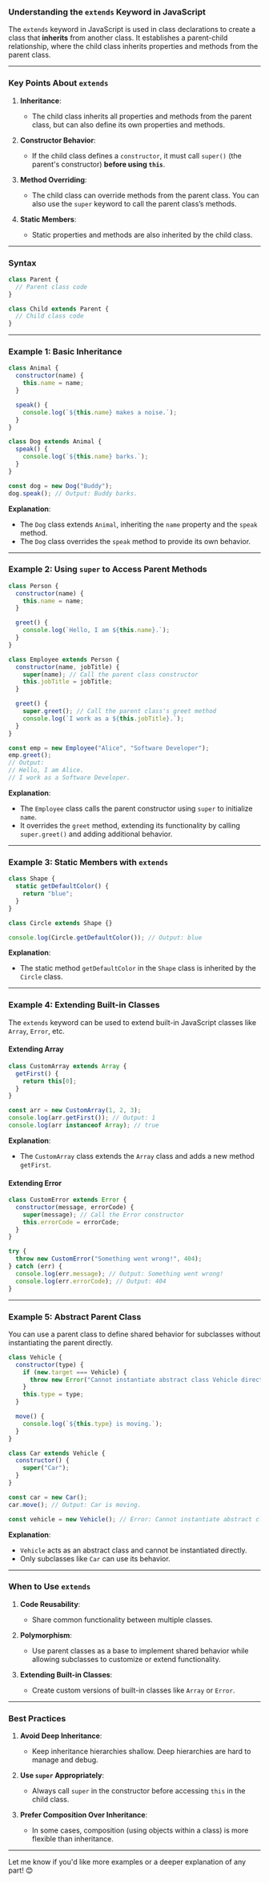 ### **Understanding the `extends` Keyword in JavaScript**

The `extends` keyword in JavaScript is used in class declarations to create a class that **inherits** from another class. It establishes a parent-child relationship, where the child class inherits properties and methods from the parent class.

---

### **Key Points About `extends`**

1. **Inheritance**:

   - The child class inherits all properties and methods from the parent class, but can also define its own properties and methods.

2. **Constructor Behavior**:

   - If the child class defines a `constructor`, it must call `super()` (the parent's constructor) **before using `this`**.

3. **Method Overriding**:

   - The child class can override methods from the parent class. You can also use the `super` keyword to call the parent class’s methods.

4. **Static Members**:
   - Static properties and methods are also inherited by the child class.

---

### **Syntax**

```javascript
class Parent {
  // Parent class code
}

class Child extends Parent {
  // Child class code
}
```

---

### **Example 1: Basic Inheritance**

```javascript
class Animal {
  constructor(name) {
    this.name = name;
  }

  speak() {
    console.log(`${this.name} makes a noise.`);
  }
}

class Dog extends Animal {
  speak() {
    console.log(`${this.name} barks.`);
  }
}

const dog = new Dog("Buddy");
dog.speak(); // Output: Buddy barks.
```

**Explanation**:

- The `Dog` class extends `Animal`, inheriting the `name` property and the `speak` method.
- The `Dog` class overrides the `speak` method to provide its own behavior.

---

### **Example 2: Using `super` to Access Parent Methods**

```javascript
class Person {
  constructor(name) {
    this.name = name;
  }

  greet() {
    console.log(`Hello, I am ${this.name}.`);
  }
}

class Employee extends Person {
  constructor(name, jobTitle) {
    super(name); // Call the parent class constructor
    this.jobTitle = jobTitle;
  }

  greet() {
    super.greet(); // Call the parent class's greet method
    console.log(`I work as a ${this.jobTitle}.`);
  }
}

const emp = new Employee("Alice", "Software Developer");
emp.greet();
// Output:
// Hello, I am Alice.
// I work as a Software Developer.
```

**Explanation**:

- The `Employee` class calls the parent constructor using `super` to initialize `name`.
- It overrides the `greet` method, extending its functionality by calling `super.greet()` and adding additional behavior.

---

### **Example 3: Static Members with `extends`**

```javascript
class Shape {
  static getDefaultColor() {
    return "blue";
  }
}

class Circle extends Shape {}

console.log(Circle.getDefaultColor()); // Output: blue
```

**Explanation**:

- The static method `getDefaultColor` in the `Shape` class is inherited by the `Circle` class.

---

### **Example 4: Extending Built-in Classes**

The `extends` keyword can be used to extend built-in JavaScript classes like `Array`, `Error`, etc.

#### **Extending Array**

```javascript
class CustomArray extends Array {
  getFirst() {
    return this[0];
  }
}

const arr = new CustomArray(1, 2, 3);
console.log(arr.getFirst()); // Output: 1
console.log(arr instanceof Array); // true
```

**Explanation**:

- The `CustomArray` class extends the `Array` class and adds a new method `getFirst`.

#### **Extending Error**

```javascript
class CustomError extends Error {
  constructor(message, errorCode) {
    super(message); // Call the Error constructor
    this.errorCode = errorCode;
  }
}

try {
  throw new CustomError("Something went wrong!", 404);
} catch (err) {
  console.log(err.message); // Output: Something went wrong!
  console.log(err.errorCode); // Output: 404
}
```

---

### **Example 5: Abstract Parent Class**

You can use a parent class to define shared behavior for subclasses without instantiating the parent directly.

```javascript
class Vehicle {
  constructor(type) {
    if (new.target === Vehicle) {
      throw new Error("Cannot instantiate abstract class Vehicle directly.");
    }
    this.type = type;
  }

  move() {
    console.log(`${this.type} is moving.`);
  }
}

class Car extends Vehicle {
  constructor() {
    super("Car");
  }
}

const car = new Car();
car.move(); // Output: Car is moving.

const vehicle = new Vehicle(); // Error: Cannot instantiate abstract class Vehicle directly.
```

**Explanation**:

- `Vehicle` acts as an abstract class and cannot be instantiated directly.
- Only subclasses like `Car` can use its behavior.

---

### **When to Use `extends`**

1. **Code Reusability**:

   - Share common functionality between multiple classes.

2. **Polymorphism**:

   - Use parent classes as a base to implement shared behavior while allowing subclasses to customize or extend functionality.

3. **Extending Built-in Classes**:
   - Create custom versions of built-in classes like `Array` or `Error`.

---

### **Best Practices**

1. **Avoid Deep Inheritance**:

   - Keep inheritance hierarchies shallow. Deep hierarchies are hard to manage and debug.

2. **Use `super` Appropriately**:

   - Always call `super` in the constructor before accessing `this` in the child class.

3. **Prefer Composition Over Inheritance**:
   - In some cases, composition (using objects within a class) is more flexible than inheritance.

---

Let me know if you'd like more examples or a deeper explanation of any part! 😊
